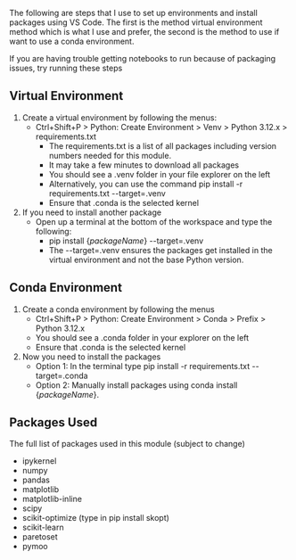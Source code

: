 The following are steps that I use to set up environments and install packages using VS Code. The first is the method virtual environment method which is what I use and prefer, the second is the method to use if want to use a conda environment.

If you are having trouble getting notebooks to run because of packaging issues, try running these steps

## Virtual Environment
1. Create a virtual environment by following the menus:
    * Ctrl+Shift+P > Python: Create Environment > Venv > Python 3.12.x > requirements.txt
        * The requirements.txt is a list of all packages including version numbers needed for this module.
        * It may take a few minutes to download all packages
        * You should see a .venv folder in your file explorer on the left
        * Alternatively, you can use the command pip install -r requirements.txt --target=.venv
        * Ensure that .conda is the selected kernel
2. If you need to install another package
    * Open up a terminal at the bottom of the workspace and type the following:
        * pip install {*packageName*} --target=.venv
        * The --target=.venv ensures the packages get installed in the virtual environment and not the base Python version.

## Conda Environment
1. Create a conda environment by following the menus
    * Ctrl+Shift+P > Python: Create Environment > Conda > Prefix > Python 3.12.x 
    * You should see a .conda folder in your explorer on the left
    * Ensure that .conda is the selected kernel
2. Now you need to install the packages
    * Option 1: In the terminal type pip install -r requirements.txt --target=.conda
    * Option 2: Manually install packages using conda install {*packageName*}. 

## Packages Used
The full list of packages used in this module (subject to change)

* ipykernel
* numpy
* pandas
* matplotlib
* matplotlib-inline
* scipy
* scikit-optimize (type in pip install skopt)
* scikit-learn
* paretoset
* pymoo
